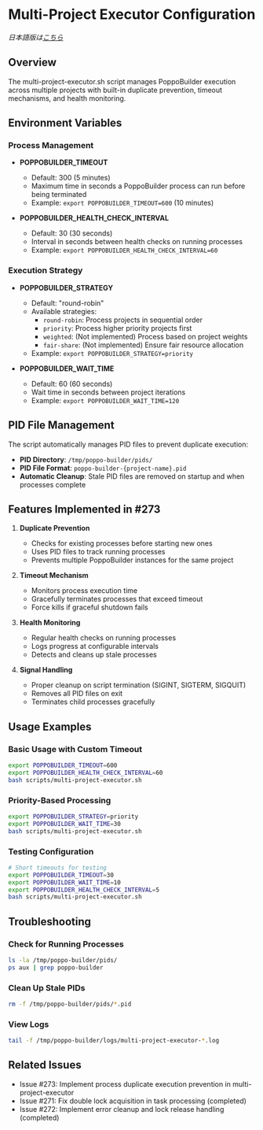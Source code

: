 # Multi-Project Executor Configuration

*日本語版は[こちら](./configuration/multi-project-executor.md)*

## Overview

The multi-project-executor.sh script manages PoppoBuilder execution across multiple projects with built-in duplicate prevention, timeout mechanisms, and health monitoring.

## Environment Variables

### Process Management

- **POPPOBUILDER_TIMEOUT**
  - Default: 300 (5 minutes)
  - Maximum time in seconds a PoppoBuilder process can run before being terminated
  - Example: `export POPPOBUILDER_TIMEOUT=600` (10 minutes)

- **POPPOBUILDER_HEALTH_CHECK_INTERVAL**
  - Default: 30 (30 seconds)
  - Interval in seconds between health checks on running processes
  - Example: `export POPPOBUILDER_HEALTH_CHECK_INTERVAL=60`


### Execution Strategy

- **POPPOBUILDER_STRATEGY**
  - Default: "round-robin"
  - Available strategies:
    - `round-robin`: Process projects in sequential order
    - `priority`: Process higher priority projects first
    - `weighted`: (Not implemented) Process based on project weights
    - `fair-share`: (Not implemented) Ensure fair resource allocation
  - Example: `export POPPOBUILDER_STRATEGY=priority`

- **POPPOBUILDER_WAIT_TIME**
  - Default: 60 (60 seconds)
  - Wait time in seconds between project iterations
  - Example: `export POPPOBUILDER_WAIT_TIME=120`

## PID File Management

The script automatically manages PID files to prevent duplicate execution:

- **PID Directory**: `/tmp/poppo-builder/pids/`
- **PID File Format**: `poppo-builder-{project-name}.pid`
- **Automatic Cleanup**: Stale PID files are removed on startup and when processes complete

## Features Implemented in #273

1. **Duplicate Prevention**
   - Checks for existing processes before starting new ones
   - Uses PID files to track running processes
   - Prevents multiple PoppoBuilder instances for the same project

2. **Timeout Mechanism**
   - Monitors process execution time
   - Gracefully terminates processes that exceed timeout
   - Force kills if graceful shutdown fails

3. **Health Monitoring**
   - Regular health checks on running processes
   - Logs progress at configurable intervals
   - Detects and cleans up stale processes

4. **Signal Handling**
   - Proper cleanup on script termination (SIGINT, SIGTERM, SIGQUIT)
   - Removes all PID files on exit
   - Terminates child processes gracefully

## Usage Examples

### Basic Usage with Custom Timeout
```bash
export POPPOBUILDER_TIMEOUT=600
export POPPOBUILDER_HEALTH_CHECK_INTERVAL=60
bash scripts/multi-project-executor.sh
```

### Priority-Based Processing
```bash
export POPPOBUILDER_STRATEGY=priority
export POPPOBUILDER_WAIT_TIME=30
bash scripts/multi-project-executor.sh
```

### Testing Configuration
```bash
# Short timeouts for testing
export POPPOBUILDER_TIMEOUT=30
export POPPOBUILDER_WAIT_TIME=10
export POPPOBUILDER_HEALTH_CHECK_INTERVAL=5
bash scripts/multi-project-executor.sh
```

## Troubleshooting

### Check for Running Processes
```bash
ls -la /tmp/poppo-builder/pids/
ps aux | grep poppo-builder
```

### Clean Up Stale PIDs
```bash
rm -f /tmp/poppo-builder/pids/*.pid
```

### View Logs
```bash
tail -f /tmp/poppo-builder/logs/multi-project-executor-*.log
```

## Related Issues

- Issue #273: Implement process duplicate execution prevention in multi-project-executor
- Issue #271: Fix double lock acquisition in task processing (completed)
- Issue #272: Implement error cleanup and lock release handling (completed)